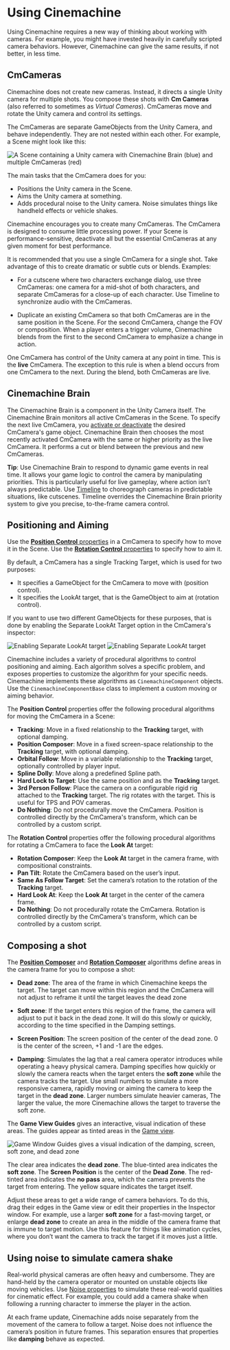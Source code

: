 # Using Cinemachine

Using Cinemachine requires a new way of thinking about working with cameras. For example, you might have invested heavily in carefully scripted camera behaviors. However, Cinemachine can give the same results, if not better, in less time.


## CmCameras

Cinemachine does not create new cameras. Instead, it directs a single Unity camera for multiple shots. You compose these shots with __Cm Cameras__ (also referred to sometimes as _Virtual Cameras_).  CmCameras move and rotate the Unity camera and control its settings.

The CmCameras are separate GameObjects from the Unity Camera, and behave independently. They are not nested within each other. For example, a Scene might look like this:

![A Scene containing a Unity camera with Cinemachine Brain (blue) and multiple CmCameras (red)](images/CinemachineSceneHierarchy.png)

The main tasks that the CmCamera does for you:

* Positions the Unity camera in the Scene.
* Aims the Unity camera at something.
* Adds procedural noise to the Unity camera. Noise simulates things like handheld effects or vehicle shakes.

Cinemachine encourages you to create many CmCameras. The CmCamera is designed to consume little processing power. If your Scene is performance-sensitive, deactivate all but the essential CmCameras at any given moment for best performance.

It is recommended that you use a single CmCamera for a single shot. Take advantage of this to create dramatic or subtle cuts or blends. Examples:

* For a cutscene where two characters exchange dialog, use three CmCameras: one camera for a mid-shot of both characters, and separate CmCameras for a close-up of each character. Use Timeline to synchronize audio with the CmCameras.

* Duplicate an existing CmCamera so that both CmCameras are in the same position in the Scene. For the second CmCamera, change the FOV or composition. When a player enters a trigger volume, Cinemachine blends from the first to the second CmCamera to emphasize a change in action.

One CmCamera has control of the Unity camera at any point in time. This is the __live__ CmCamera. The exception to this rule is when a blend occurs from one CmCamera to the next. During the blend, both CmCameras are live.

## Cinemachine Brain

The Cinemachine Brain is a component in the Unity Camera itself. The Cinemachine Brain monitors all active CmCameras in the Scene. To specify the next live CmCamera, you [activate or deactivate](https://docs.unity3d.com/Manual/DeactivatingGameObjects.html) the desired CmCamera's game object. Cinemachine Brain then chooses the most recently activated CmCamera with the same or higher priority as the live CmCamera.  It performs a cut or blend between the previous and new CmCameras.

**Tip**: Use Cinemachine Brain to respond to dynamic game events in real time. It allows your game logic to control the camera by manipulating priorities. This is particularly useful for live gameplay, where action isn’t always predictable. Use [Timeline](CinemachineTimeline.md) to choreograph cameras in predictable situations, like cutscenes. Timeline overrides the Cinemachine Brain priority system to give you precise, to-the-frame camera control.

## Positioning and Aiming

Use the [__Position Control__ properties](CinemachineVirtualCameraBody.md) in a CmCamera to specify how to move it in the Scene. Use the [__Rotation Control__ properties](CinemachineVirtualCameraAim.md) to specify how to aim it.

By default, a CmCamera has a single Tracking Target, which is used for two purposes:

* It specifies a GameObject for the CmCamera to move with (position control).
* It specifies the LookAt target, that is the GameObject to aim at (rotation control).

If you want to use two different GameObjects for these purposes, that is done by enabling the Separate LookAt Target option in the CmCamera's inspector: 

![Enabling Separate LookAt target](images/SeparateLookAtTarget.png)
![Enabling Separate LookAt target](images/SeparateLookAtTarget2.png)

Cinemachine includes a variety of procedural algorithms to control positioning and aiming. Each algorithm solves a specific problem, and exposes properties to customize the algorithm for your specific needs. Cinemachine implements these algorithms as `CinemachineComponent` objects. Use the `CinemachineComponentBase` class to implement a custom moving or aiming behavior.

The __Position Control__ properties offer the following procedural algorithms for moving the CmCamera in a Scene:

* __Tracking__: Move in a fixed relationship to the __Tracking__ target, with optional damping.
* __Position Composer__: Move in a fixed screen-space relationship to the __Tracking__ target, with optional damping.
* __Orbital Follow__: Move in a variable relationship to the __Tracking__ target, optionally controlled by player input.
* __Spline Dolly__: Move along a predefined Spline path.
* __Hard Lock to Target__: Use the same position and as the __Tracking__ target.
* __3rd Person Follow__: Place the camera on a configurable rigid rig attached to the __Tracking__ target.  The rig rotates with the target.  This is useful for TPS and POV cameras.
* __Do Nothing__: Do not procedurally move the CmCamera.  Position is controlled directly by the CmCamera's transform, which can be controlled by a custom script.

The __Rotation Control__ properties offer the following procedural algorithms for rotating a CmCamera to face the __Look At__ target:

* __Rotation Composer__: Keep the __Look At__ target in the camera frame, with compositional constraints.
* __Pan Tilt__: Rotate the CmCamera based on the user’s input.
* __Same As Follow Target__: Set the camera’s rotation to the rotation of the __Tracking__ target.
* __Hard Look At__: Keep the __Look At__ target in the center of the camera frame.
* __Do Nothing__: Do not procedurally rotate the CmCamera.  Rotation is controlled directly by the CmCamera's transform, which can be controlled by a custom script.


## Composing a shot

The [__Position Composer__](CinemachineBodyFramingTransposer.md) and [__Rotation Composer__](CinemachineAimComposer.md) algorithms define areas in the camera frame for you to compose a shot:

* __Dead zone__: The area of the frame in which Cinemachine keeps the target.  The target can move within this region and the CmCamera will not adjust to reframe it until the target leaves the dead zone

* __Soft zone__: If the target enters this region of the frame, the camera will adjust to put it back in the dead zone.  It will do this slowly or quickly, according to the time specified in the Damping settings.

* __Screen Position__: The screen position of the center of the dead zone.  0 is the center of the screen, +1 and -1 are the edges.

* __Damping__: Simulates the lag that a real camera operator introduces while operating a heavy physical camera. Damping specifies how quickly or slowly the camera reacts when the target enters the __soft zone__ while the camera tracks the target. Use small numbers to simulate a more responsive camera, rapidly moving or aiming the camera to keep the target in the __dead zone__. Larger numbers simulate heavier cameras, The larger the value, the more Cinemachine allows the target to traverse the soft zone.

The __Game View Guides__ gives an interactive, visual indication of these areas. The guides appear as tinted areas in the [Game view](https://docs.unity3d.com/Manual/GameView.html).

![Game Window Guides gives a visual indication of the damping, screen, soft zone, and dead zone](images/CinemachineGameWindowGuides.png)

The clear area indicates the __dead zone__. The blue-tinted area indicates the __soft zone__. The __Screen Position__ is the center of the __Dead Zone__. The red-tinted area indicates the __no pass__ area, which the camera prevents the target from entering. The yellow square indicates the target itself.

Adjust these areas to get a wide range of camera behaviors. To do this, drag their edges in the Game view or edit their properties in the Inspector window. For example, use a larger __soft zone__ for a fast-moving target, or enlarge __dead zone__ to create an area in the middle of the camera frame that is immune to target motion. Use this feature for things like animation cycles, where you don’t want the camera to track the target if it moves just a little.

## Using noise to simulate camera shake

Real-world physical cameras are often heavy and cumbersome. They are hand-held by the camera operator or mounted on unstable objects like moving vehicles. Use [Noise properties](CinemachineVirtualCameraNoise.md) to simulate these real-world qualities for cinematic effect. For example, you could add a camera shake when following a running character to immerse the player in the action.

At each frame update, Cinemachine adds noise separately from the movement of the camera to follow a target. Noise does not influence the camera’s position in future frames. This separation ensures that properties like __damping__ behave as expected.